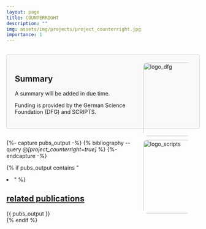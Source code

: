 ```yaml
---
layout: page
title: COUNTERRIGHT
description: ""
img: assets/img/projects/project_counterright.jpg
importance: 1
---
```


<div style="border: 1px solid #ccc; border-radius: 5px; padding: 1.5em; margin: 2em 0; background-color: #f9f9f9;">

  <div style="float: right; display: flex; flex-direction: column; align-items: flex-end; gap: 10px; margin-left: 10px; margin-bottom: 10px;">
      <img src="{{ '/assets/img/projects/logo_dfg.png' | relative_url }}" alt="logo_dfg" style="width: 20vw; max-width: 125px; height: auto; border-radius: 10px;">
      <img src="{{ '/assets/img/projects/logo_scripts.png' | relative_url }}" alt="logo_scripts" style="width: 20vw; max-width: 125px; height: auto; border-radius: 10px;">
  </div>

  <h2>
    Summary
  </h2>
  
  <p>
    A summary will be added in due time.
  </p>
  <p>
    Funding is provided by the German Science Foundation (DFG) and SCRIPTS.
  </p>

</div>

{%- capture pubs_output -%}
  {% bibliography --query @*[project_counterright=true]* %}
{%- endcapture -%}

{% if pubs_output contains "<li>" %}
  <div>
    <h2>
      <a href="{{ '/publications/' | relative_url }}" style="color: inherit">
        related publications
      </a>
    </h2>
    <div class="publications">
      {{ pubs_output }}
    </div>
  </div>
{% endif %}